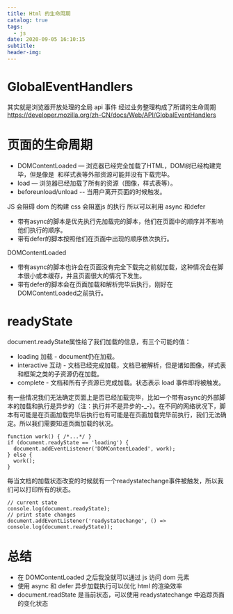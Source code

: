 ```yaml
---
title: Html 的生命周期
catalog: true
tags:
  - js
date: 2020-09-05 16:10:15
subtitle:
header-img:
---
```


# GlobalEventHandlers
其实就是浏览器开放处理的全局 api 事件 经过业务整理构成了所谓的生命周期
 https://developer.mozilla.org/zh-CN/docs/Web/API/GlobalEventHandlers

# 页面的生命周期
- DOMContentLoaded — 浏览器已经完全加载了HTML，DOM树已经构建完毕，但是像是 <img> 和样式表等外部资源可能并没有下载完毕。
- load — 浏览器已经加载了所有的资源（图像，样式表等）。
- beforeunload/unload -- 当用户离开页面的时候触发。

JS 会阻碍 dom 的构建 css 会阻塞js 的执行 所以可以利用 async 和defer

- 带有async的脚本是优先执行先加载完的脚本，他们在页面中的顺序并不影响他们执行的顺序。	
- 带有defer的脚本按照他们在页面中出现的顺序依次执行。

DOMContentLoaded
 - 带有async的脚本也许会在页面没有完全下载完之前就加载，这种情况会在脚本很小或本缓存，并且页面很大的情况下发生。	
 - 带有defer的脚本会在页面加载和解析完毕后执行，刚好在DOMContentLoaded之前执行。

# readyState
 document.readyState属性给了我们加载的信息，有三个可能的值：
  - loading 加载 - document仍在加载。
  - interactive 互动 - 文档已经完成加载，文档已被解析，但是诸如图像，样式表和框架之类的子资源仍在加载。
  - complete - 文档和所有子资源已完成加载。状态表示 load 事件即将被触发。

有一些情况我们无法确定页面上是否已经加载完毕，比如一个带有async的外部脚本的加载和执行是异步的（注：执行并不是异步的-_-）。在不同的网络状况下，脚本有可能是在页面加载完毕后执行也有可能是在页面加载完毕前执行，我们无法确定。所以我们需要知道页面加载的状况。

```
function work() { /*...*/ }
if (document.readyState == 'loading') {
  document.addEventListener('DOMContentLoaded', work);
} else {
  work();
}
```

每当文档的加载状态改变的时候就有一个readystatechange事件被触发，所以我们可以打印所有的状态。

```
// current state
console.log(document.readyState);
// print state changes
document.addEventListener('readystatechange', () => console.log(document.readyState));
```

# 总结
 - 在 DOMContentLoaded 之后我没就可以通过 js 访问 dom 元素
 - 使用 async 和 defer 异步加载执行可以优化 html 的渲染效率 
 - document.readState 是当前状态，可以使用 readystatechange 中追踪页面的变化状态